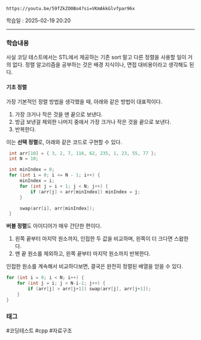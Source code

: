 ```vid
https://youtu.be/59fZkZO0Bo4?si=VKmAkkGlvfpar96x
```

학습일 : 2025-02-19 20:20

---
### 학습내용

사실 코딩 테스트에서는 STL에서 제공하는 기존 sort 말고 다른 정렬을 사용할 일이 거의 없다. 정렬 알고리즘을 공부하는 것은 배경 지식이나, 면접 대비용이라고 생각해도 된다.

#### 기초 정렬

가장 기본적인 정렬 방법을 생각했을 때, 아래와 같은 방법이 대표적이다.

1. 가장 크거나 작은 것을 맨 끝으로 보낸다.
2. 방금 보낸걸 제외한 나머지 중에서 가장 크거나 작은 것을 끝으로 보낸다.
3. 반복한다.

이는 **선택 정렬**로, 아래와 같은 코드로 구현할 수 있다.

```c++ title:"선택 정렬" fold
 int arr[10] = { 3, 2, 7, 116, 62, 235, 1, 23, 55, 77 };
 int N = 10;

 int minIndex = 0;
 for (int i = 0; i <= N - 1; i++) {
     minIndex = i;
     for (int j = i + 1; j < N; j++) {
         if (arr[j] < arr[minIndex]) minIndex = j;
     }

     swap(arr[i], arr[minIndex]);
 }
```

**버블 정렬**도 아이디어가 매우 간단한 편이다.
1. 왼쪽 끝부터 마지막 원소까지, 인접한 두 값을 비교하며, 왼쪽이 더 크다면 스왑한다.
2. 맨 끝 원소를 제외하고, 왼쪽 끝부터 마지막 원소까지 반복한다.

인접한 원소를 계속해서 비교하다보면, 결국은 완전히 정렬된 배열을 얻을 수 있다.

```c++ title:"버블 정렬" fold
for (int i = 0; i < N; i++) {
	for (int j = i; j < N-i-1; j++) {
		if (arr[j] > arr[j+1]) swap(arr[j], arr[j+1]);
	}
}
```

### 태그
#코딩테스트 #cpp #자료구조



